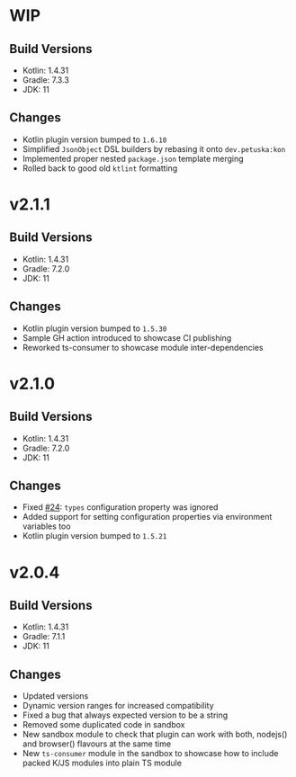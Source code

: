 # WIP
## Build Versions
* Kotlin: 1.4.31
* Gradle: 7.3.3
* JDK: 11
## Changes
* Kotlin plugin version bumped to `1.6.10`
* Simplified `JsonObject` DSL builders by rebasing it onto `dev.petuska:kon`
* Implemented proper nested `package.json` template merging
* Rolled back to good old `ktlint` formatting


# v2.1.1
## Build Versions
* Kotlin: 1.4.31
* Gradle: 7.2.0
* JDK: 11
## Changes
* Kotlin plugin version bumped to `1.5.30`
* Sample GH action introduced to showcase CI publishing
* Reworked ts-consumer to showcase module inter-dependencies


# v2.1.0
## Build Versions
* Kotlin: 1.4.31
* Gradle: 7.2.0
* JDK: 11
## Changes
* Fixed [#24](https://github.com/mpetuska/npm-publish/issues/24): `types` configuration property was ignored
* Added support for setting configuration properties via environment variables too
* Kotlin plugin version bumped to `1.5.21`


# v2.0.4
## Build Versions
* Kotlin: 1.4.31
* Gradle: 7.1.1
* JDK: 11
## Changes
* Updated versions
* Dynamic version ranges for increased compatibility
* Fixed a bug that always expected version to be a string
* Removed some duplicated code in sandbox
* New sandbox module to check that plugin can work with both, nodejs() and browser() flavours at the same time
* New `ts-consumer` module in the sandbox to showcase how to include packed K/JS modules into plain TS module
